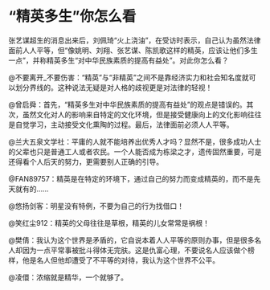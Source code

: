 # “精英多生”你怎么看

张艺谋超生的消息出来后，刘佩琦“火上浇油”，在受访时表示，自己认为虽然法律面前人人平等，但“像姚明、刘翔、张艺谋、陈凯歌这样的精英，应该让他们多生一点”，并称精英多生“对中华民族素质的提高有益处”。对此你怎么看？ 

@不要离开_不要伤害：“精英”与“非精英”之间不是靠经济实力和社会知名度就可以划分界线的。这种说法无疑是对人格的歧视更是对法律的轻视！ 

@曾启舜：首先，“精英多生对中华民族素质的提高有益处”的观点是错误的。其次，虽然文化对人的影响来自特定的文化环境，但是接受健康向上的文化影响往往是自觉学习，主动接受文化熏陶的过程。最后，法律面前必须人人平等。 

@兰大五泉文学社：平庸的人就不能培养出优秀人才吗？显然不是，很多成功人士的父辈也只是普通工人或者农民。一个人能否成为栋梁之才，遗传固然重要，可是还得看个人后天的努力，更需要别人正确的引导。 

@FAN89757：精英是在特定的环境下，通过自己的努力而变成精英的，而不是先天就有的…… 

@悠扬剑客：明星没有特例，不要为自己的行为找借口！ 

@笑红尘912：精英的父母往往是草根，精英的儿女常常是祸根！ 

@樊倩：我认为这个世界是矛盾的，它自说本着人人平等的原则办事，但是很多名人却因为一点平常事被批斗得体无完肤。这是仇富心理，不要说名人应该做个榜样，他是名人但他却遭受了不平等的对待，我认为这个世界不公平。 

@凌儇：浓缩就是精华，一个就够了。